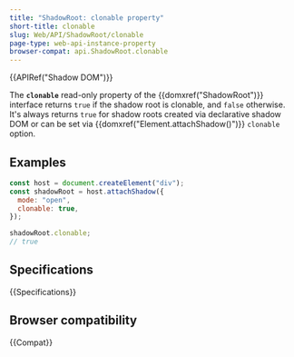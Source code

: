 ```yaml
---
title: "ShadowRoot: clonable property"
short-title: clonable
slug: Web/API/ShadowRoot/clonable
page-type: web-api-instance-property
browser-compat: api.ShadowRoot.clonable
---
```


{{APIRef("Shadow DOM")}}

The **`clonable`** read-only property of the {{domxref("ShadowRoot")}} interface returns `true` if the shadow root is clonable, and `false` otherwise. It's always returns `true` for shadow roots created via declarative shadow DOM or can be set via {{domxref("Element.attachShadow()")}} `clonable` option.

## Examples

```js
const host = document.createElement("div");
const shadowRoot = host.attachShadow({
  mode: "open",
  clonable: true,
});

shadowRoot.clonable;
// true
```

## Specifications

{{Specifications}}

## Browser compatibility

{{Compat}}
